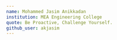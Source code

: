 ```yaml
---
name: Mohammed Jasim Anikkadan
institution: MEA Engineering College
quote: Be Proactive, Challenge Yourself.
github_user: akjasim
---
```

